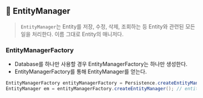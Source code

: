 ## 🥸 EntityManager
> `EntityManager`는 Entity를 저장, 수정, 삭제, 조회하는 등 Entity와 관련된 모든 일을 처리한다. 이름 그대로 Entity의 매니저다.

###  EntityManagerFactory
- Database를 하나만 사용할 경우 EntityManagerFactory는 하나만 생성한다.
- EntityManagerFactory를 통해 EntityManager를 얻는다.
```java
EntityManagerFactory entityManagerFactory = Persistence.createEntityManagerFactory("sseob");
EntityManager em = entityManagerFactory.createEntityManager(); // entity manager 생성하여 얻음
```